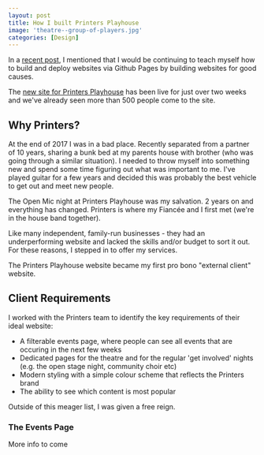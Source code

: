 ```yaml
---
layout: post
title: How I built Printers Playhouse
image: 'theatre--group-of-players.jpg'
categories: [Design]
---
```


In a [recent post](/jekyll-for-good), I mentioned that I would be continuing to teach myself how to build and deploy websites via Github Pages by building websites for good causes. 

The [new site for Printers Playhouse](https://www.printersplayhouse.co.uk) has been live for just over two weeks and we've already seen more than 500 people come to the site.

## Why Printers?
At the end of 2017 I was in a bad place. Recently separated from a partner of 10 years, sharing a bunk bed at my parents house with brother (who was going through a similar situation). I needed to throw myself into something new and spend some time figuring out what was important to me. I've played guitar for a few years and decided this was probably the best vehicle to get out and meet new people.

The Open Mic night at Printers Playhouse was my salvation. 2 years on and everything has changed. Printers is where my Fiancée and I first met (we're in the house band together). 

Like many independent, family-run businesses - they had an underperforming website and lacked the skills and/or budget to sort it out. For these reasons, I stepped in to offer my services. 

The Printers Playhouse website became my first pro bono "external client" website.

## Client Requirements
I worked with the Printers team to identify the key requirements of their ideal website: 

* A filterable events page, where people can see all events that are occuring in the next few weeks
* Dedicated pages for the theatre and for the regular 'get involved' nights (e.g. the open stage night, community choir etc)
* Modern styling with a simple colour scheme that reflects the Printers brand
* The ability to see which content is most popular

Outside of this meager list, I was given a free reign. 

### The Events Page
More info to come